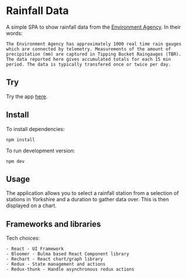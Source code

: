 # Rainfall Data

A simple SPA to show rainfall data from the [Environment Agency](https://environment.data.gov.uk/flood-monitoring/doc/rainfall). In their words:

    The Environment Agency has approximately 1000 real time rain gauges which are connected by telemetry. Measurements of the amount of precipitation (mm) are captured in Tipping Bucket Raingauges (TBR). The data reported here gives accumulated totals for each 15 min period. The data is typically transfered once or twice per day.

## Try

Try the app [here](https://rhyst.gitlab.io/rainfall/).

## Install

To install dependencies:

    npm install

To run development version:

    npm dev

## Usage

The application allows you to select a rainfall station from a selection of stations in Yorkshire and a duration to gather data over. This is then displayed on a chart.

## Frameworks and libraries

Tech choices:

    - React - UI Framework
    - Bloomer - Bulma based React Component library
    - Rechart - React chart/graph library
    - Redux - State management and actions
    - Redux-thunk - Handle asynchronous redux actions
